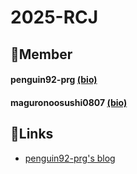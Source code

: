 # 2025-RCJ

## 👥Member

#### penguin92-prg [(bio)](https://github.com/penguin92-prg)
#### maguronoosushi0807 [(bio)](https://github.com/maguronoosushi0807)

## 🔗Links

- [penguin92-prg's blog](https://note.com/nearfactory)
